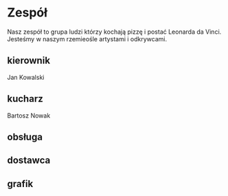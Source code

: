 # Zespół

Nasz zespół to grupa ludzi którzy kochają pizzę i postać Leonarda da Vinci.
Jesteśmy w naszym rzemieośle artystami i odkrywcami.

## kierownik

Jan Kowalski

## kucharz

Bartosz Nowak

## obsługa

## dostawca

## grafik

